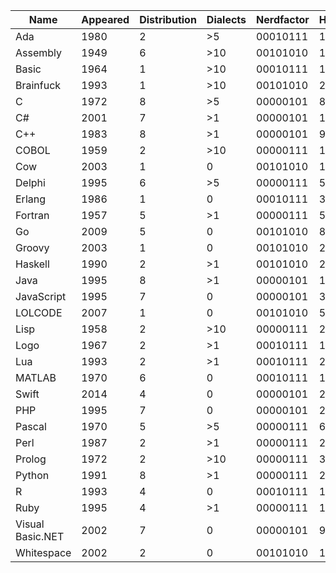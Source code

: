 | Name             | Appeared | Distribution | Dialects | Nerdfactor | HelloWorld.Length |
| ---------------- | -------- | ------------ | -------- | ---------- | ----------------- |
| Ada              | 1980     | 2            | \>5      | 00010111   | 101               |
| Assembly         | 1949     | 6            | \>10     | 00101010   | 198               |
| Basic            | 1964     | 1            | \>10     | 00010111   | 19                |
| Brainfuck        | 1993     | 1            | \>10     | 00101010   | 218               |
| C                | 1972     | 8            | \>5      | 00000101   | 82                |
| C#               | 2001     | 7            | \>1      | 00000101   | 112               |
| C++              | 1983     | 8            | \>1      | 00000101   | 97                |
| COBOL            | 1959     | 2            | \>10     | 00000111   | 112               |
| Cow              | 2003     | 1            | 0        | 00101010   | 1539              |
| Delphi           | 1995     | 6            | \>5      | 00000111   | 58                |
| Erlang           | 1986     | 1            | 0        | 00010111   | 34                |
| Fortran          | 1957     | 5            | \>1      | 00000111   | 59                |
| Go               | 2009     | 5            | 0        | 00101010   | 81                |
| Groovy           | 2003     | 1            | 0        | 00101010   | 21                |
| Haskell          | 1990     | 2            | \>1      | 00101010   | 26                |
| Java             | 1995     | 8            | \>1      | 00000101   | 122               |
| JavaScript       | 1995     | 7            | 0        | 00000101   | 30                |
| LOLCODE          | 2007     | 1            | 0        | 00101010   | 51                |
| Lisp             | 1958     | 2            | \>10     | 00000111   | 21                |
| Logo             | 1967     | 2            | \>1      | 00010111   | 19                |
| Lua              | 1993     | 2            | \>1      | 00010111   | 20                |
| MATLAB           | 1970     | 6            | 0        | 00010111   | 19                |
| Swift            | 2014     | 4            | 0        | 00000101   | 20                |
| PHP              | 1995     | 7            | 0        | 00000101   | 28                |
| Pascal           | 1970     | 5            | \>5      | 00000111   | 62                |
| Perl             | 1987     | 2            | \>1      | 00000111   | 20                |
| Prolog           | 1972     | 2            | \>10     | 00000111   | 33                |
| Python           | 1991     | 8            | \>1      | 00000111   | 20                |
| R                | 1993     | 4            | 0        | 00010111   | 18                |
| Ruby             | 1995     | 4            | \>1      | 00000111   | 18                |
| Visual Basic.NET | 2002     | 7            | 0        | 00000101   | 98                |
| Whitespace       | 2002     | 2            | 0        | 00101010   | 1492              |